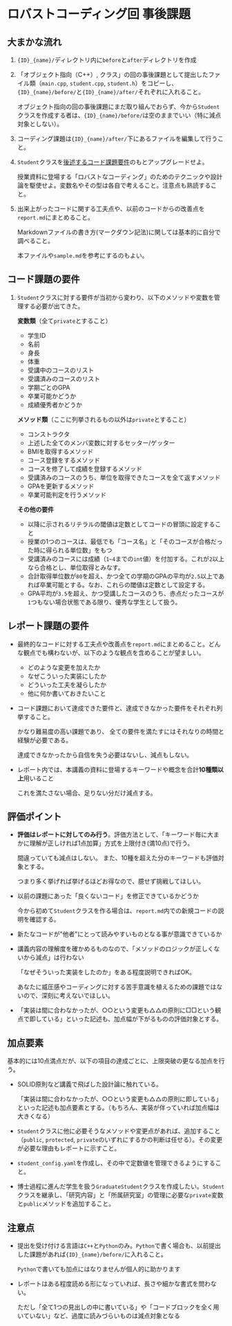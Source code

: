 # ロバストコーディング回 事後課題
## 大まかな流れ
1. `{ID}_{name}/`ディレクトリ内に`before`と`after`ディレクトリを作成
2. 「オブジェクト指向（C++）, クラス」の回の事後課題として提出したファイル類（`main.cpp`, `student.cpp`, `student.h`）をコピーし、`{ID}_{name}/before/`と`{ID}_{name}/after/`それぞれに入れること。

    オブジェクト指向の回の事後課題にまだ取り組んでおらず、今から`Student`クラスを作成する者は、`{ID}_{name}/before/`は空のままでいい（特に減点対象としない）。

3. コーディング課題は`{ID}_{name}/after/`下にあるファイルを編集して行うこと。

4. `Student`クラスを[後述するコード課題要件](#コード課題の要件)のもとアップグレードせよ。

    授業資料に登場する「ロバストなコーディング」のためのテクニックや設計論を駆使せよ。変数名やその型は各自で考えること。注意点も熟読すること。

5. 出来上がったコードに関する工夫点や、以前のコードからの改善点を`report.md`にまとめること。

    Markdownファイルの書き方(マークダウン記法)に関しては基本的に自分で調べること。
    
    本ファイルや`sample.md`を参考にするのもよい。

## コード課題の要件

1. `Student`クラスに対する要件が当初から変わり、以下のメソッドや変数を管理する必要が出てきた。

    **変数類**（全て`private`とすること）
    - 学生ID
    - 名前
    - 身長
    - 体重
    - 受講中のコースのリスト
    - 受講済みのコースのリスト
    - 学期ごとのGPA
    - 卒業可能かどうか
    - 成績優秀者かどうか

     **メソッド類**（ここに列挙されるもの以外は`private`とすること）
    - コンストラクタ
    - 上述した全てのメンバ変数に対するセッター/ゲッター
    - BMIを取得するメソッド
    - コース登録をするメソッド
    - コースを修了して成績を登録するメソッド
    - 受講済みのコースのうち、単位を取得できたコースを全て返すメソッド
    - GPAを更新するメソッド
    - 卒業可能判定を行うメソッド

    **その他の要件**
    - 以降に示されるリテラルの閾値は定数としてコードの冒頭に設定すること
    - 授業の1つのコースは、最低でも「コース名」と「そのコースが合格だった時に得られる単位数」をもつ
    - 受講済みのコースには成績（`1~4`までの`int`値）を付加する。これが`2`以上なら合格とし、単位取得とみなす。
    - 合計取得単位数が`80`を超え、かつ全ての学期のGPAの平均が`2.5`以上であれば卒業可能とする。なお、これらの閾値は定数として設定する。
    - GPA平均が`3.5`を超え、かつ受講したコースのうち、赤点だったコースが`1`つもない場合状態である限り、優秀な学生として扱う。

## レポート課題の要件


- 最終的なコードに対する工夫点や改善点を`report.md`にまとめること。どんな観点でも構わないが、以下のような観点を含めることが望ましい。
  - どのような変更を加えたか
  - なぜこういった実装にしたか
  - どういった工夫を凝らしたか
  - 他に何か書いておきたいこと

- コード課題において達成できた要件と、達成できなかった要件をそれぞれ列挙すること。
    
    かなり難易度の高い課題であり、
    全ての要件を満たすにはそれなりの時間と経験が必要である。

    達成できなかったから自信を失う必要はないし、減点もしない。

- レポート内では、本講義の資料に登場するキーワードや概念を合計**10種類以上**用いること
  
    これを満たさない場合、足りない分だけ減点する。

## 評価ポイント
- **評価はレポートに対してのみ行う**。評価方法として、「キーワード毎に大まかに理解が正しければ1点加算」方式を上限付き(満10点)で行う。

    間違っていても減点はしない。
    また、10種を超えた分のキーワードも評価対象とする。
    
    つまり多く挙げれば挙げるほどお得なので、臆せず挑戦してほしい。
- 以前の課題にあった「良くないコード」を修正できているかどうか

    今から初めて`Student`クラスを作る場合は、`report.md`内での新規コードの説明を確認する。
- 新たなコードが"他者"にとって読みやすいものとなる事が意識できているか
- 講義内容の理解度を確かめるものなので、「メソッドのロジックが正しくないから減点」は行わない

    「なぜそういった実装をしたのか」をある程度説明できればOK。
    
    あなたに威圧感やコーディングに対する苦手意識を植えるための課題ではないので、深刻に考えないでほしい。
- 「実装は間に合わなかったが、○○という変更も△△の原則に□□という観点で即している」といった記述も、加点幅が下がるものの評価対象とする。

## 加点要素
基本的には10点満点だが、以下の項目の達成ごとに、上限突破の更なる加点を行う。
- SOLID原則など講義で飛ばした設計論に触れている。
  
  「実装は間に合わなかったが、○○という変更も△△の原則に即している」といった記述も加点要素とする。（もちろん、実装が伴っていれば加点幅は大きくなる）
- `Student`クラスに他に必要そうなメソッドや変更点があれば、追加すること（`public`, `protected`, `private`のいずれにするかの判断は任せる）。その変更が必要な理由もレポートに示すこと。
- `student_config.yaml`を作成し、その中で定数値を管理できるようにすること。
- 博士過程に進んだ学生を扱う`GraduateStudent`クラスを作成したい。`Student`クラスを継承し、「研究内容」と「所属研究室」の管理に必要な`private`変数と`public`メソッドを追加すること。

## 注意点
- 提出を受け付ける言語は`C++`と`Python`のみ。`Python`で書く場合も、以前提出した課題があれば`{ID}_{name}/before/`に入れること。

    `Python`で書いても加点にはなりませんが個人的に助かります

- レポートはある程度読める形になっていれば、長さや細かな書式を問わない。

  ただし「全て1つの見出しの中に書いている」や「コードブロックを全く用いていない」など、過度に読みづらいものは減点対象となる